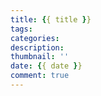 ```yaml
---
title: {{ title }} 
tags:  
categories: 
description: 
thumbnail: ''
date: {{ date }} 
comment: true
---
```

